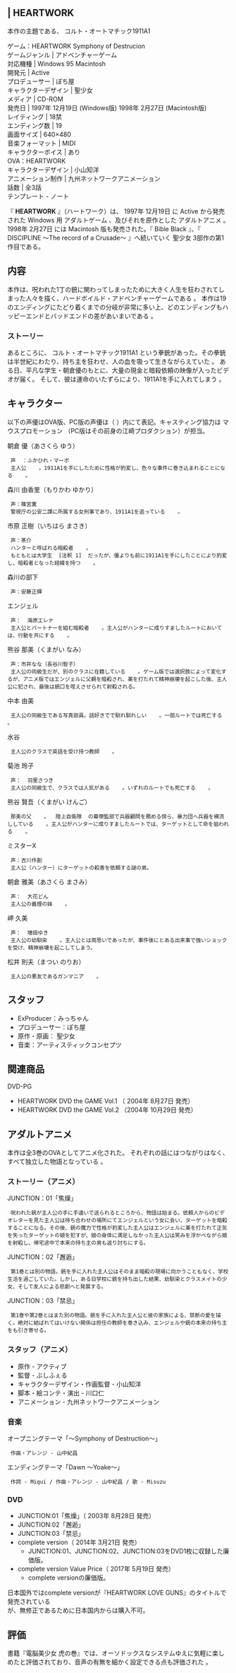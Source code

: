 |  HEARTWORK  
---  
  
本作の主題である、  コルト・オートマチック1911A1  
  
ゲーム：HEARTWORK  Symphony of Destrucion  
ゲームジャンル  |  アドベンチャーゲーム   
対応機種  |  Windows 95  Macintosh   
開発元  |  Active   
プロデューサー  |  ぽち屋   
キャラクターデザイン  |  聖少女   
メディア  |  CD-ROM   
発売日  |  1997年  12月19日  (Windows版)  1998年  2月27日  (Macintosh版)   
レイティング  |  18禁   
エンディング数  |  19     
画面サイズ  |  640×480   
音楽フォーマット  |  MIDI   
キャラクターボイス  |  あり   
OVA：HEARTWORK  
キャラクターデザイン  |  小山知洋   
アニメーション制作  |  九州ネットワークアニメーション   
話数  |  全3話   
テンプレート  \-  ノート  
  
『 **HEARTWORK** 』（ハートワーク）は、  1997年  12月19日  に  Active  から発売された  Windows  用
アダルトゲーム      、及びそれを原作とした  アダルトアニメ  。  1998年  2月27日  には  Macintosh
版も発売された。『  Bible Black  』、『  DISCIPLINE 〜The record of a Crusade〜  』へ続いていく
聖少女  3部作の第1作目である。

##  内容  

本作は、呪われた1丁の銃に関わってしまったために大きく人生を狂わされてしまった人々を描く、ハードボイルド・アドベンチャーゲームである    。
本作は19のエンディングにたどり着くまでの分岐が非常に多い上、どのエンディングもハッピーエンドとバッドエンドの差があいまいである    。

###  ストーリー  

あるところに、  コルト・オートマチック1911A1  という拳銃があった。その拳銃は半世紀にわたり、持ち主を狂わせ、人の血を吸って生きながらえていた
  。 ある日、平凡な学生・朝倉優のもとに、大量の現金と暗殺依頼の映像が入ったビデオが届く。
そして、彼は運命のいたずらにより、1911A1を手に入れてしまう    。

##  キャラクター  

以下の声優はOVA版、PC版の声優は（ ）内にて表記。キャスティング協力は  マウスプロモーション  （PC版はその前身の江崎プロダクション）が担当。

朝倉 優（あさくら ゆう）

     声  ：ふかひれ・マーボ 
     主人公    。1911A1を手にしたために性格が豹変し、色々な事件に巻き込まれることになる    。 
森川 由香里（もりかわ ゆかり）

     声：篠宮薫 
     警視庁の公安二課に所属する女刑事であり、1911A1を追っている    。 
市原 正樹（いちはら まさき）

     声：茶介 
     ハンターと呼ばれる暗殺者    。 
     もともとは大学生  [注釈 1]  だったが、優よりも前に1911A1を手にしたことにより豹変し、暗殺者となった経緯を持つ    。 
森川の部下

     声：安藤正輝 
エンジェル

     声：  海原エレナ 
     主人公とパートナーを組む暗殺者    。主人公がハンターに成りすましたルートにおいては、行動を共にする    。 
熊谷 那美（くまがい なみ）

     声：市井なな（長谷川智子） 
     主人公の同級生だが、別のクラスに在籍している    。ゲーム版では選択肢によって変化するが、アニメ版ではエンジェルに父親を暗殺され、薬を打たれて精神崩壊を起こした後、主人公に犯され、最後は銃口を咥えさせられて射殺される。 
中本 由美

     主人公の同級生である写真部員。話好きでで馴れ馴れしい    。一部ルートでは死亡する    。 
水谷

     主人公のクラスで英語を受け持つ教師    。 
菊池 玲子

     声：  羽里さつき 
     主人公の同級生で、クラスでは人気がある    。いずれのルートでも死亡する    。 
熊谷 賢吾（くまがい けんご）

     那美の父    。  陸上自衛隊  の幕僚監部で兵器顧問を務める傍ら、暴力団へ兵器を横流ししている    。主人公がハンターに成りすましたルートでは、ターゲットとして命を狙われる    。 
ミスターX

     声：吉川作創 
     主人公（ハンター）にターゲットの殺害を依頼する謎の男。 
朝倉 雅美（あさくら まさみ）

     声：  大花どん 
     主人公の義理の妹    。 
岬 久美

     声：  増田ゆき 
     主人公の幼馴染    。主人公とは両思いであったが、事件後にとある出来事で強いショックを受け、精神崩壊を起こしてしまう。 
松井 則夫（まつい のりお）

     主人公の悪友であるガンマニア    。 

##  スタッフ  

  * ExProducer：みっちゃん 
  * プロデューサー：ぽち屋 
  * 原作・原画：  聖少女 
  * 音楽：アーティスティックコンセプツ 

##  関連商品  

DVD-PG

    

  * HEARTWORK DVD the GAME Vol.1 （  2004年  8月27日  発売） 
  * HEARTWORK DVD the GAME Vol.2 （2004年  10月29日  発売） 

##  アダルトアニメ  

本作は全3巻のOVAとしてアニメ化された。 それぞれの話にはつながりはなく、すべて独立した物語となっている    。

###  ストーリー（アニメ）  

JUNCTION：01「焦燥」

     呪われた銃が主人公の手に手違いで送られるところから、物語は始まる。依頼人からのビデオレターを見た主人公は待ち合わせの場所にてエンジェルという女に会い、ターゲットを暗殺することになる。その後、銃の魔力で性格が豹変した主人公はエンジェルに薬を打たれて正気を失ったターゲットの娘を犯すが、娘の身体に満足しなかった主人公は笑みを浮かべながら娘を射殺し、帰宅途中で本来の持ち主の男も返り討ちにする。 
JUNCTION：02「邂逅」

     第1巻とは別の物語。銃を手に入れた主人公はそのまま暗殺の現場に向かうこともなく、学校生活を過ごしていた。しかし、ある日学校に銃を持ち出した結果、幼馴染とクラスメイトの少女、そして友人による悲劇へと発展する。 
JUNCTION：03「禁忌」

     第1巻や第2巻とはまた別の物語。銃を手に入れた主人公と彼の家族による、禁断の愛を描く。絶対に結ばれてはいけない関係は担任の教師を巻き込み、エンジェルや銃の本来の持ち主をも引き寄せる。 

###  スタッフ（アニメ）  

  * 原作 - アクティブ   
  * 監督 - ぶしふぇる   
  * キャラクターデザイン・作画監督 - 小山知洋   
  * 脚本・絵コンテ・演出 - 川口仁   
  * アニメーション - 九州ネットワークアニメーション   

###  音楽  

オープニングテーマ「〜Symphony of Destruction〜」

     作曲・アレンジ - 山中紀昌 
エンディングテーマ「Dawn 〜Yoake〜」

     作詞 - Miqui / 作曲・アレンジ - 山中紀昌 / 歌 - Misuzu 

###  DVD  

  * JUNCTION:01「焦燥」（  2003年  8月28日  発売） 
  * JUNCTION:02「邂逅」 
  * JUNCTION:03「禁忌」 
  * complete version（  2014年  3月21日  発売）   
    * JUNCTION:01、JUNCTION:02、JUNCTION:03をDVD1枚に収録した廉価版。 
  * complete version Value Price（  2017年  5月19日  発売）   
    * complete versionの廉価版。 

日本国外ではcomplete versionが『HEARTWORK LOVE GUNS』のタイトルで発売されている    
が、無修正であるために日本国内からは購入不可。

##  評価  

書籍『電脳美少女 虎の巻』では、オーソドックスなシステムゆえに気軽に楽しめたと評価されており、音声の有無を細かく設定できる点も評価された    。

